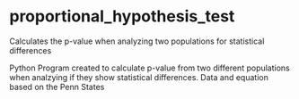 # proportional_hypothesis_test
Calculates the p-value when analyzing two populations for statistical differences

Python Program created to calculate p-value from two different populations when analzying if they show statistical differences. Data and equation based on the Penn States

